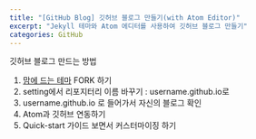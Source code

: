 ```yaml
---
title: "[GitHub Blog] 깃허브 블로그 만들기(with Atom Editor)"
excerpt: "Jekyll 테마와 Atom 에디터를 사용하여 깃허브 블로그 만들기"
categories: GitHub
---
```


깃허브 블로그 만드는 방법
1. [맘에 드는 테마](https://github.com/mmistakes/minimal-mistakes) FORK 하기
2. setting에서 리포지터리 이름 바꾸기 : username.github.io로
3. username.github.io 로 들어가서 자신의 블로그 확인
4. Atom과 깃허브 연동하기
5. Quick-start 가이드 보면서 커스터마이징 하기
